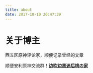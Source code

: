 ```yaml
---
title: about
date: 2017-10-10 20:47:39
---
```

# 关于博主

西五区原神评论家，顺便记录曾经的文章

顺便安利原神交流群！[**边吹边黑迷后桃の家**](https://jq.qq.com/?_wv=1027&k=kZqOwumz)